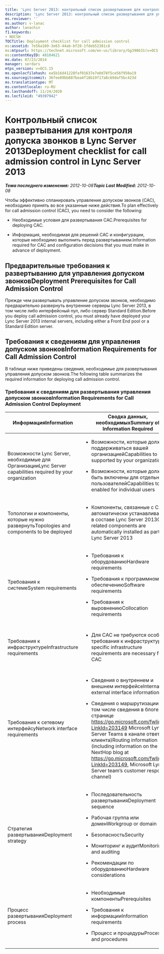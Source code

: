```yaml
---
title: 'Lync Server 2013: контрольный список развертывания для контроля допуска звонков'
description: 'Lync Server 2013: контрольный список развертывания для управления допуском звонков.'
ms.reviewer: ''
ms.author: v-lanac
author: lanachin
f1.keywords:
- NOCSH
TOCTitle: Deployment checklist for call admission control
ms:assetid: 7e56a169-3e63-44ab-bf28-1fdeb52381c8
ms:mtpsurl: https://technet.microsoft.com/en-us/library/Gg398631(v=OCS.15)
ms:contentKeyID: 48184621
ms.date: 07/23/2014
manager: serdars
mtps_version: v=OCS.15
ms.openlocfilehash: ea5b16d41228faf01637e7e0d78f5ce56f950a19
ms.sourcegitcommit: 36fee89bb887bea4f18b19f17a8c69daf5bc423d
ms.translationtype: MT
ms.contentlocale: ru-RU
ms.lasthandoff: 11/24/2020
ms.locfileid: "49397942"
---
```

# <a name="deployment-checklist-for-call-admission-control-in-lync-server-2013"></a><span data-ttu-id="fdd41-103">Контрольный список развертывания для контроля допуска звонков в Lync Server 2013</span><span class="sxs-lookup"><span data-stu-id="fdd41-103">Deployment checklist for call admission control in Lync Server 2013</span></span>

<div data-xmlns="http://www.w3.org/1999/xhtml">

<div class="topic" data-xmlns="http://www.w3.org/1999/xhtml" data-msxsl="urn:schemas-microsoft-com:xslt" data-cs="https://msdn.microsoft.com/">

<div data-asp="https://msdn2.microsoft.com/asp">



</div>

<div id="mainSection">

<div id="mainBody"><span data-ttu-id="fdd41-104">

<span> </span></span><span class="sxs-lookup"><span data-stu-id="fdd41-104">

<span> </span></span></span>

<span data-ttu-id="fdd41-105">_**Тема последнего изменения:** 2012-10-08_</span><span class="sxs-lookup"><span data-stu-id="fdd41-105">_**Topic Last Modified:** 2012-10-08_</span></span>

<span data-ttu-id="fdd41-106">Чтобы эффективно спланировать управление допуском звонков (CAC), необходимо принять во все указанные ниже действия.</span><span class="sxs-lookup"><span data-stu-id="fdd41-106">To plan effectively for call admission control (CAC), you need to consider the following:</span></span>

  - <span data-ttu-id="fdd41-107">Необходимые условия для развертывания CAC.</span><span class="sxs-lookup"><span data-stu-id="fdd41-107">Prerequisites for deploying CAC.</span></span>

  - <span data-ttu-id="fdd41-108">Информация, необходимая для решений CAC и конфигурации, которые необходимо выполнить перед развертыванием.</span><span class="sxs-lookup"><span data-stu-id="fdd41-108">Information required for CAC and configuration decisions that you must make in advance of deployment.</span></span>

<div>

## <a name="deployment-prerequisites-for-call-admission-control"></a><span data-ttu-id="fdd41-109">Предварительные требования к развертыванию для управления допуском звонков</span><span class="sxs-lookup"><span data-stu-id="fdd41-109">Deployment Prerequisites for Call Admission Control</span></span>

<span data-ttu-id="fdd41-110">Прежде чем развертывать управление допуском звонков, необходимо предварительно развернуть внутренние серверы Lync Server 2013, в том числе либо интерфейсный пул, либо сервер Standard Edition.</span><span class="sxs-lookup"><span data-stu-id="fdd41-110">Before you deploy call admission control, you must already have deployed your Lync Server 2013 internal servers, including either a Front End pool or a Standard Edition server.</span></span>

</div>

<div>

## <a name="information-requirements-for-call-admission-control"></a><span data-ttu-id="fdd41-111">Требования к сведениям для управления допуском звонков</span><span class="sxs-lookup"><span data-stu-id="fdd41-111">Information Requirements for Call Admission Control</span></span>

<span data-ttu-id="fdd41-112">В таблице ниже приведены сведения, необходимые для развертывания управления допуском звонков.</span><span class="sxs-lookup"><span data-stu-id="fdd41-112">The following table summarizes the required information for deploying call admission control.</span></span>

### <a name="information-requirements-for-call-admission-control-deployment"></a><span data-ttu-id="fdd41-113">Требования к сведениям для развертывания управления допуском звонков</span><span class="sxs-lookup"><span data-stu-id="fdd41-113">Information Requirements for Call Admission Control Deployment</span></span>

<table>
<colgroup>
<col style="width: 33%" />
<col style="width: 33%" />
<col style="width: 33%" />
</colgroup>
<thead>
<tr class="header">
<th><span data-ttu-id="fdd41-114">Информация</span><span class="sxs-lookup"><span data-stu-id="fdd41-114">Information</span></span></th>
<th><span data-ttu-id="fdd41-115">Сводка данных, необходимых</span><span class="sxs-lookup"><span data-stu-id="fdd41-115">Summary of Information Required</span></span></th>
<th><span data-ttu-id="fdd41-116">Документация</span><span class="sxs-lookup"><span data-stu-id="fdd41-116">Documentation</span></span></th>
</tr>
</thead>
<tbody>
<tr class="odd">
<td><p><span data-ttu-id="fdd41-117">Возможности Lync Server, необходимые для Организации</span><span class="sxs-lookup"><span data-stu-id="fdd41-117">Lync Server capabilities required by your organization</span></span></p></td>
<td><ul>
<li><p><span data-ttu-id="fdd41-118">Возможности, которые должны поддерживаться вашей организацией</span><span class="sxs-lookup"><span data-stu-id="fdd41-118">Capabilities to be supported by your organization</span></span></p></li>
<li><p><span data-ttu-id="fdd41-119">Возможности, которые должны быть включены для отдельных пользователей</span><span class="sxs-lookup"><span data-stu-id="fdd41-119">Capabilities to be enabled for individual users</span></span></p></li>
</ul></td>
<td><p><span data-ttu-id="fdd41-120"><a href="lync-server-2013-defining-your-requirements-for-call-admission-control.md">Определение своих требований для контроля допуска звонков в Lync Server 2013</a></span><span class="sxs-lookup"><span data-stu-id="fdd41-120"><a href="lync-server-2013-defining-your-requirements-for-call-admission-control.md">Defining your requirements for call admission control in Lync Server 2013</a></span></span></p></td>
</tr>
<tr class="even">
<td><p><span data-ttu-id="fdd41-121">Топологии и компоненты, которые нужно развернуть</span><span class="sxs-lookup"><span data-stu-id="fdd41-121">Topologies and components to be deployed</span></span></p></td>
<td><ul>
<li><p><span data-ttu-id="fdd41-122">Компоненты, связанные с CAC, автоматически устанавливаются в составе Lync Server 2013</span><span class="sxs-lookup"><span data-stu-id="fdd41-122">CAC related components are automatically installed as part of Lync Server 2013</span></span></p></li>
</ul></td>
<td><p><span data-ttu-id="fdd41-123"><a href="lync-server-2013-defining-your-requirements-for-call-admission-control.md">Определение своих требований для контроля допуска звонков в Lync Server 2013</a></span><span class="sxs-lookup"><span data-stu-id="fdd41-123"><a href="lync-server-2013-defining-your-requirements-for-call-admission-control.md">Defining your requirements for call admission control in Lync Server 2013</a></span></span></p></td>
</tr>
<tr class="odd">
<td><p><span data-ttu-id="fdd41-124">Требования к системе</span><span class="sxs-lookup"><span data-stu-id="fdd41-124">System requirements</span></span></p></td>
<td><ul>
<li><p><span data-ttu-id="fdd41-125">Требования к оборудованию</span><span class="sxs-lookup"><span data-stu-id="fdd41-125">Hardware requirements</span></span></p></li>
<li><p><span data-ttu-id="fdd41-126">Требования к программному обеспечению</span><span class="sxs-lookup"><span data-stu-id="fdd41-126">Software requirements</span></span></p></li>
<li><p><span data-ttu-id="fdd41-127">Требования к выровнению</span><span class="sxs-lookup"><span data-stu-id="fdd41-127">Collocation requirements</span></span></p></li>
</ul></td>
<td><p><span data-ttu-id="fdd41-128"><a href="lync-server-2013-determining-your-system-requirements.md">Определение требований к системе для Lync Server 2013</a></span><span class="sxs-lookup"><span data-stu-id="fdd41-128"><a href="lync-server-2013-determining-your-system-requirements.md">Determining your system requirements for Lync Server 2013</a></span></span></p></td>
</tr>
<tr class="even">
<td><p><span data-ttu-id="fdd41-129">Требования к инфраструктуре</span><span class="sxs-lookup"><span data-stu-id="fdd41-129">Infrastructure requirements</span></span></p></td>
<td><ul>
<li><p><span data-ttu-id="fdd41-130">Для CAC не требуются особые требования к инфраструктуре</span><span class="sxs-lookup"><span data-stu-id="fdd41-130">No specific infrastructure requirements are necessary for CAC</span></span></p></li>
</ul></td>
<td><p><span data-ttu-id="fdd41-131"><a href="lync-server-2013-infrastructure-requirements-for-call-admission-control.md">Требования к инфраструктуре для контроля допуска звонков в Lync Server 2013</a></span><span class="sxs-lookup"><span data-stu-id="fdd41-131"><a href="lync-server-2013-infrastructure-requirements-for-call-admission-control.md">Infrastructure requirements for call admission control in Lync Server 2013</a></span></span></p></td>
</tr>
<tr class="odd">
<td><p><span data-ttu-id="fdd41-132">Требования к сетевому интерфейсу</span><span class="sxs-lookup"><span data-stu-id="fdd41-132">Network interface requirements</span></span></p></td>
<td><ul>
<li><p><span data-ttu-id="fdd41-133">Сведения о внутреннем и внешнем интерфейсе</span><span class="sxs-lookup"><span data-stu-id="fdd41-133">Internal and external interface information</span></span></p></li>
<li><p><span data-ttu-id="fdd41-134">Сведения о маршрутизации (в том числе сведения в блоге на странице <a href="https://go.microsoft.com/fwlink/p/?linkid=203149">https://go.microsoft.com/fwlink/p/?LinkId=203149</a> Microsoft Lync Server Teams в канале ответа клиента)</span><span class="sxs-lookup"><span data-stu-id="fdd41-134">Routing information (including information on the NextHop blog at <a href="https://go.microsoft.com/fwlink/p/?linkid=203149">https://go.microsoft.com/fwlink/p/?LinkId=203149</a>, Microsoft Lync Server team’s customer response channel)</span></span></p></li>
</ul></td>
<td><p><span data-ttu-id="fdd41-135"><a href="lync-server-2013-deploying-external-user-access.md">Развертывание доступа внешних пользователей в Lync Server 2013</a></span><span class="sxs-lookup"><span data-stu-id="fdd41-135"><a href="lync-server-2013-deploying-external-user-access.md">Deploying external user access in Lync Server 2013</a></span></span></p></td>
</tr>
<tr class="even">
<td><p><span data-ttu-id="fdd41-136">Стратегия развертывания</span><span class="sxs-lookup"><span data-stu-id="fdd41-136">Deployment strategy</span></span></p></td>
<td><ul>
<li><p><span data-ttu-id="fdd41-137">Последовательность развертывания</span><span class="sxs-lookup"><span data-stu-id="fdd41-137">Deployment sequence</span></span></p></li>
<li><p><span data-ttu-id="fdd41-138">Рабочая группа или домен</span><span class="sxs-lookup"><span data-stu-id="fdd41-138">Workgroup or domain</span></span></p></li>
<li><p><span data-ttu-id="fdd41-139">Безопасность</span><span class="sxs-lookup"><span data-stu-id="fdd41-139">Security</span></span></p></li>
<li><p><span data-ttu-id="fdd41-140">Мониторинг и аудит</span><span class="sxs-lookup"><span data-stu-id="fdd41-140">Monitoring and auditing</span></span></p></li>
<li><p><span data-ttu-id="fdd41-141">Рекомендации по оборудованию</span><span class="sxs-lookup"><span data-stu-id="fdd41-141">Hardware considerations</span></span></p></li>
</ul></td>
<td><p><span data-ttu-id="fdd41-142"><a href="lync-server-2013-best-practices-for-call-admission-control.md">Рекомендации по контролю допуска звонков в Lync Server 2013</a></span><span class="sxs-lookup"><span data-stu-id="fdd41-142"><a href="lync-server-2013-best-practices-for-call-admission-control.md">Best practices for call admission control in Lync Server 2013</a></span></span></p></td>
</tr>
<tr class="odd">
<td><p><span data-ttu-id="fdd41-143">Процесс развертывания</span><span class="sxs-lookup"><span data-stu-id="fdd41-143">Deployment process</span></span></p></td>
<td><ul>
<li><p><span data-ttu-id="fdd41-144">Необходимые компоненты</span><span class="sxs-lookup"><span data-stu-id="fdd41-144">Prerequisites</span></span></p></li>
<li><p><span data-ttu-id="fdd41-145">Требования к информации</span><span class="sxs-lookup"><span data-stu-id="fdd41-145">Information requirements</span></span></p></li>
<li><p><span data-ttu-id="fdd41-146">Процесс и процедуры</span><span class="sxs-lookup"><span data-stu-id="fdd41-146">Process and procedures</span></span></p></li>
</ul></td>
<td><p><span data-ttu-id="fdd41-147"><a href="lync-server-2013-configure-call-admission-control.md">Настройка управления допуском звонков в Lync Server 2013</a></span><span class="sxs-lookup"><span data-stu-id="fdd41-147"><a href="lync-server-2013-configure-call-admission-control.md">Configure call admission control in Lync Server 2013</a></span></span></p></td>
</tr>
</tbody>
</table><span data-ttu-id="fdd41-148">


</div>

</div>

<span> </span>

</div>

</div>

</span><span class="sxs-lookup"><span data-stu-id="fdd41-148">


</div>

</div>

<span> </span>

</div>

</div>

</span></span></div>

